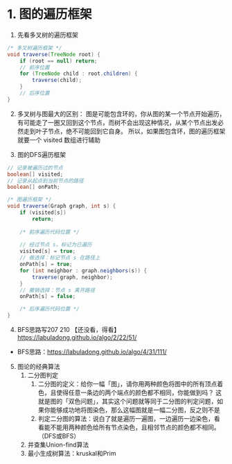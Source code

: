 # 1. 图的遍历框架
1. 先看多叉树的遍历框架
~~~java
/* 多叉树遍历框架 */
void traverse(TreeNode root) {
    if (root == null) return;
    // 前序位置
    for (TreeNode child : root.children) {
        traverse(child);
    }
    // 后序位置
}
~~~

2. 多叉树与图最大的区别：
图是可能包含环的，你从图的某一个节点开始遍历，有可能走了一圈又回到这个节点，而树不会出现这种情况，从某个节点出发必然走到叶子节点，绝不可能回到它自身。
所以，如果图包含环，图的遍历框架就要一个 visited 数组进行辅助

3. 图的DFS遍历框架
~~~java
// 记录被遍历过的节点
boolean[] visited;
// 记录从起点到当前节点的路径
boolean[] onPath;

/* 图遍历框架 */
void traverse(Graph graph, int s) {
    if (visited[s]) 
        return;
    
    /* 前序遍历代码位置 */
        
    // 经过节点 s，标记为已遍历
    visited[s] = true;
    // 做选择：标记节点 s 在路径上
    onPath[s] = true;
    for (int neighbor : graph.neighbors(s)) {
        traverse(graph, neighbor);
    }
    // 撤销选择：节点 s 离开路径
    onPath[s] = false;

    /* 后序遍历代码位置 */
}
~~~
4. BFS思路写207 210 【还没看，得看】
   https://labuladong.github.io/algo/2/22/51/
- BFS思路：https://labuladong.github.io/algo/4/31/111/
5. 图论的经典算法
   1. 二分图判定
      1. 二分图的定义：给你一幅「图」，请你用两种颜色将图中的所有顶点着色，且使得任意一条边的两个端点的颜色都不相同，你能做到吗？
      这就是图的「双色问题」，其实这个问题就等同于二分图的判定问题，如果你能够成功地将图染色，那么这幅图就是一幅二分图，反之则不是
      2. 判定二分图的算法：说白了就是遍历一遍图，一边遍历一边染色，看看能不能用两种颜色给所有节点染色，且相邻节点的颜色都不相同。（DFS或BFS）
   2. 并查集Union-find算法
   3. 最小生成树算法：kruskal和Prim